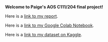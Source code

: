 **Welcome to Paige's AOS C111/204 final project!**



Here is a [link to my report](https://pngo0828.github.io/assets/FinalProjectReport._C111.pdf).


Here is a [link to my Google Colab Notebook](https://colab.research.google.com/drive/1PEr6oxB2rIcs6Gax_qM6RqmpJDcMfzhH?usp=sharing).


Here is a [link to my dataset on Kaggle](https://www.kaggle.com/datasets/dipam7/student-grade-prediction/data).
